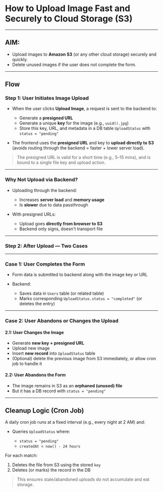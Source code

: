 # How to Upload Image Fast and Securely to Cloud Storage (S3)

---

## AIM:

* Upload images to **Amazon S3** (or any other cloud storage) securely and quickly.
* Delete unused images if the user does not complete the form.

---

## Flow

### **Step 1: User Initiates Image Upload**

* When the user clicks **Upload Image**, a request is sent to the backend to:

  * Generate a **presigned URL**
  * Generate a unique **key** for the image (e.g., `uuid().jpg`)
  * Store this key, URL, and metadata in a DB table `UploadStatus` with `status = "pending"`

* The frontend uses the **presigned URL** and key to **upload directly to S3** (avoids routing through the backend = faster + lower server load).

> The presigned URL is valid for a short time (e.g., 5–15 mins), and is bound to a single file key and upload action.

---

### Why Not Upload via Backend?

* Uploading through the backend:

  * Increases **server load** and **memory usage**
  * Is **slower** due to data passthrough
* With presigned URLs:

  * Upload goes **directly from browser to S3**
  * Backend only signs, doesn't transport file

---

### **Step 2: After Upload — Two Cases**

---

### Case 1: User Completes the Form

* Form data is submitted to backend along with the image key or URL
* Backend:

  * Saves data in `Users` table (or related table)
  * Marks corresponding `UploadStatus.status = "completed"` (or deletes the entry)

---

### Case 2: User Abandons or Changes the Upload

#### 2.1: User Changes the Image

* Generate **new key + presigned URL**
* Upload new image
* Insert **new record** into `UploadStatus` table
* (Optional) delete the previous image from S3 immediately, or allow cron job to handle it

#### 2.2: User Abandons the Form

* The image remains in S3 as an **orphaned (unused) file**
* But it has a DB record with `status = "pending"`

---

## Cleanup Logic (Cron Job)

A daily cron job runs at a fixed interval (e.g., every night at 2 AM) and:

* Queries `UploadStatus` where:

  * `status = "pending"`
  * `createdAt < now() - 24 hours`

For each match:

1. Deletes the file from S3 using the stored `key`
2. Deletes (or marks) the record in the DB

> This ensures stale/abandoned uploads do not accumulate and eat storage.
